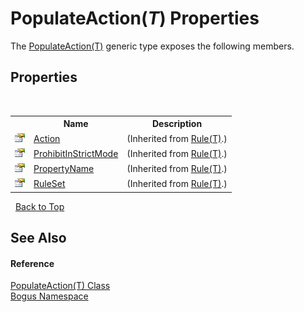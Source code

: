 # PopulateAction(*T*) Properties
 

The <a href="T_Bogus_PopulateAction_1">PopulateAction(T)</a> generic type exposes the following members.


## Properties
&nbsp;<table><tr><th></th><th>Name</th><th>Description</th></tr><tr><td>![Public property](media/pubproperty.gif "Public property")</td><td><a href="P_Bogus_Rule_1_Action">Action</a></td><td> (Inherited from <a href="T_Bogus_Rule_1">Rule(T)</a>.)</td></tr><tr><td>![Public property](media/pubproperty.gif "Public property")</td><td><a href="P_Bogus_Rule_1_ProhibitInStrictMode">ProhibitInStrictMode</a></td><td> (Inherited from <a href="T_Bogus_Rule_1">Rule(T)</a>.)</td></tr><tr><td>![Public property](media/pubproperty.gif "Public property")</td><td><a href="P_Bogus_Rule_1_PropertyName">PropertyName</a></td><td> (Inherited from <a href="T_Bogus_Rule_1">Rule(T)</a>.)</td></tr><tr><td>![Public property](media/pubproperty.gif "Public property")</td><td><a href="P_Bogus_Rule_1_RuleSet">RuleSet</a></td><td> (Inherited from <a href="T_Bogus_Rule_1">Rule(T)</a>.)</td></tr></table>&nbsp;
<a href="#populateaction(*t*)-properties">Back to Top</a>

## See Also


#### Reference
<a href="T_Bogus_PopulateAction_1">PopulateAction(T) Class</a><br /><a href="N_Bogus">Bogus Namespace</a><br />